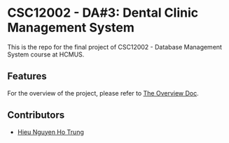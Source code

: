 # CSC12002 - DA#3: Dental Clinic Management System

This is the repo for the final project of CSC12002 - Database Management System course at HCMUS.

## Features

For the overview of the project, please refer to [The Overview Doc](docs/chp1-da3-overview.md).

## Contributors

- [Hieu Nguyen Ho Trung](https://github.com/nhthieu)
